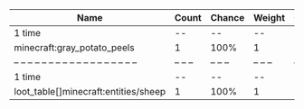 | Name                                 | Count | Chance | Weight | Comment |
| ------------------------------------ | ----- | ------ | ------ | ------- |
| 1 time                               |    -- |     -- |     -- |         |
| minecraft:gray_potato_peels          |     1 |   100% |      1 |         |
| – – – – – – – – – – – – – – – – – –  | – – – | – – –  | – – –  | – – – – |
| 1 time                               |    -- |     -- |     -- |         |
| loot_table[]minecraft:entities/sheep |     1 |   100% |      1 |         |